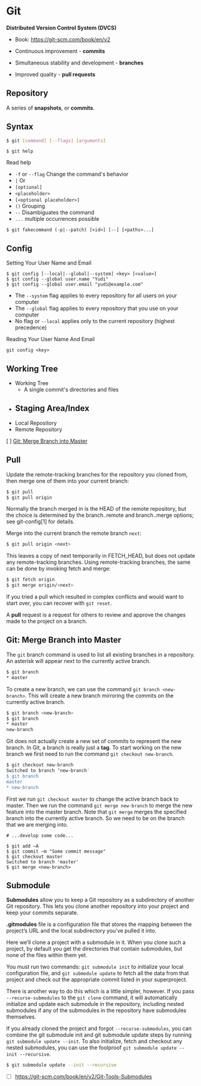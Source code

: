 # Git
**Distributed Version Control System (DVCS)**

- Book: https://git-scm.com/book/en/v2

- Continuous improvement - **commits**
- Simultaneous stability and development - **branches**
- Improved quality - **pull requests**

## Repository
A series of **snapshots**, or **commits**. 

## Syntax
```bash
$ git [command] [--flags] [arguments]
```

```
$ git help
```
Read help
- `-f` or `--flag` Change the command's behavior
- `|` Or
- `[optional]`
- `<placeholder>`
- `[<optional placeholder>]`
- `()` Grouping
- `--` Disambiguates the command
- `...` multiple occurrences possible

```
$ git fakecommand (-p|--patch) [<id>] [--] [<paths>...] 
```
## Config
Setting Your User Name and Email
```
$ git config [--local|--global|--system] <key> [<value>]
$ git config --global user.name "Yudi"
$ git config --global user.email "yudi@example.com"
```
- The `--system` flag applies to every repository for all users on your computer
- The `--global` flag applies to every repository that you use on your computer
- No flag or `--local` applies only to the current repository (highest precedence)

Reading Your User Name And Email
```
git config <key>
```

## Working Tree
- Working Tree
    - A single commit's directories and files
- Staging Area/Index
    - 
- Local Repository
- Remote Repository

[ ] [Git: Merge Branch into Master](https://stackabuse.com/git-merge-branch-into-master/)

## Pull

Update the remote-tracking branches for the repository you cloned from, then merge one of them into your current branch:
```bash
$ git pull
$ git pull origin
```
Normally the branch merged in is the HEAD of the remote repository, but the choice is determined by the branch.<name>.remote and branch.<name>.merge options; see git-config[1] for details.

Merge into the current branch the remote branch `next`:
```bash
$ git pull origin <next>
```
This leaves a copy of next temporarily in FETCH_HEAD, but does not update any remote-tracking branches. Using remote-tracking branches, the same can be done by invoking fetch and merge:
```bash
$ git fetch origin
$ git merge origin/<next>
```
If you tried a pull which resulted in complex conflicts and would want to start over, you can recover with `git reset`.

A **pull** request is a request for others to review and approve the changes made to the project on a branch.

## Git: Merge Branch into Master
The `git` branch command is used to list all existing branches in a repository. An asterisk will appear next to the currently active branch.
```bash
$ git branch
* master
```
To create a new branch, we can use the command `git branch <new-branch>`. This will create a new branch mirroring the commits on the currently active branch.
```bash
$ git branch <new-branch>
$ git branch
* master
new-branch
```
Git does not actually create a new set of commits to represent the new branch. In Git, a branch is really just a **tag**. To start working on the new branch we first need to run the command `git checkout new-branch`. 
```bash
$ git checkout new-branch
Switched to branch ‘new-branch'
$ git branch
master
* new-branch
```
First we run `git checkout master` to change the active branch back to master. Then we run the command `git merge new-branch` to merge the new feature into the master branch. Note that `git merge` merges the specified branch into the currently active branch. So we need to be on the branch that we are merging into.
```
# ...develop some code...

$ git add –A
$ git commit –m "Some commit message"
$ git checkout master
Switched to branch 'master'
$ git merge <new-branch>
```

## Submodule
**Submodules** allow you to keep a Git repository as a subdirectory of another Git repository. This lets you clone another repository into your project and keep your commits separate.

**.gitmodules** file is a configuration file that stores the mapping between the project’s URL and the local subdirectory you’ve pulled it into.

Here we’ll clone a project with a submodule in it. When you clone such a project, by default you get the directories that contain submodules, but none of the files within them yet.

You must run two commands: `git submodule init` to initialize your local configuration file, and `git submodule update` to fetch all the data from that project and check out the appropriate commit listed in your superproject.

There is another way to do this which is a little simpler, however. If you pass `--recurse-submodules` to the `git clone` command, it will automatically initialize and update each submodule in the repository, including nested submodules if any of the submodules in the repository have submodules themselves.

If you already cloned the project and forgot `--recurse-submodules`, you can combine the git submodule init and git submodule update steps by running `git submodule update --init`. To also initialize, fetch and checkout any nested submodules, you can use the foolproof `git submodule update --init --recursive`.

```bash
$ git submodule update --init --recursive
```

- [ ] https://git-scm.com/book/en/v2/Git-Tools-Submodules
